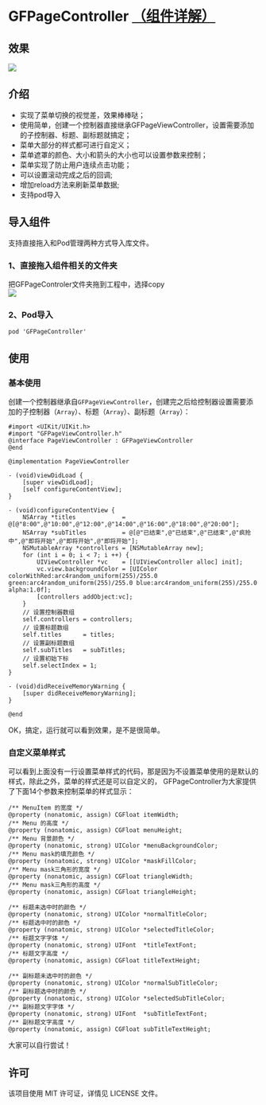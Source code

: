 # GFPageController [（组件详解）](http://www.jianshu.com/p/6f10ae622d44)

## 效果
![](https://github.com/gaofengtan/GFPageController/blob/master/%E6%BC%94%E7%A4%BA.gif)

## 介绍
- 实现了菜单切换的视觉差，效果棒棒哒；
- 使用简单，创建一个控制器直接继承GFPageViewController，设置需要添加的子控制器、标题、副标题就搞定；
- 菜单大部分的样式都可进行自定义；
- 菜单遮罩的颜色、大小和箭头的大小也可以设置参数来控制；
- 菜单实现了防止用户连续点击功能；
- 可以设置滚动完成之后的回调;
- 增加reload方法来刷新菜单数据;
- 支持pod导入

## 导入组件
支持直接拖入和Pod管理两种方式导入库文件。

### 1、直接拖入组件相关的文件夹
把GFPageControler文件夹拖到工程中，选择copy<br>
![](https://github.com/gaofengtan/GFPageController/blob/master/%E6%96%87%E4%BB%B6.png)

### 2、Pod导入
```
pod 'GFPageController'
```

## 使用

### 基本使用
创建一个控制器继承自```GFPageViewController```，创建完之后给控制器设置需要添加的子控制器（```Array```）、标题（```Array```）、副标题（```Array```）：
```
#import <UIKit/UIKit.h>
#import "GFPageViewController.h"
@interface PageViewController : GFPageViewController
@end
```
```
@implementation PageViewController

- (void)viewDidLoad {
    [super viewDidLoad];
    [self configureContentView];
}

- (void)configureContentView {
    NSArray *titles             = @[@"8:00",@"10:00",@"12:00",@"14:00",@"16:00",@"18:00",@"20:00"];
    NSArray *subTitles          = @[@"已结束",@"已结束",@"已结束",@"疯抢中",@"即将开始",@"即将开始",@"即将开始"];
    NSMutableArray *controllers = [NSMutableArray new];
    for (int i = 0; i < 7; i ++) {
        UIViewController *vc    = [[UIViewController alloc] init];
        vc.view.backgroundColor = [UIColor colorWithRed:arc4random_uniform(255)/255.0 green:arc4random_uniform(255)/255.0 blue:arc4random_uniform(255)/255.0 alpha:1.0f];
        [controllers addObject:vc];
    }
    // 设置控制器数组
    self.controllers = controllers;
    // 设置标题数组
    self.titles      = titles;
    // 设置副标题数组
    self.subTitles   = subTitles;
    // 设置初始下标
    self.selectIndex = 1;
}

- (void)didReceiveMemoryWarning {
    [super didReceiveMemoryWarning];
}

@end
```
OK，搞定，运行就可以看到效果，是不是很简单。

### 自定义菜单样式
可以看到上面没有一行设置菜单样式的代码，那是因为不设置菜单使用的是默认的样式，除此之外，菜单的样式还是可以自定义的，
GFPageController为大家提供了下面14个参数来控制菜单的样式显示：
```
/** MenuItem 的宽度 */
@property (nonatomic, assign) CGFloat itemWidth;
/** Menu 的高度 */
@property (nonatomic, assign) CGFloat menuHeight;
/** Menu 背景颜色 */
@property (nonatomic, strong) UIColor *menuBackgroundColor;
/** Menu mask的填充颜色 */
@property (nonatomic, strong) UIColor *maskFillColor;
/** Menu mask三角形的宽度 */
@property (nonatomic, assign) CGFloat triangleWidth;
/** Menu mask三角形的高度 */
@property (nonatomic, assign) CGFloat triangleHeight;

/** 标题未选中时的颜色 */
@property (nonatomic, strong) UIColor *normalTitleColor;
/** 标题选中时的颜色 */
@property (nonatomic, strong) UIColor *selectedTitleColor;
/** 标题文字字体 */
@property (nonatomic, strong) UIFont  *titleTextFont;
/** 标题文字高度 */
@property (nonatomic, assign) CGFloat titleTextHeight;

/** 副标题未选中时的颜色 */
@property (nonatomic, strong) UIColor *normalSubTitleColor;
/** 副标题选中时的颜色 */
@property (nonatomic, strong) UIColor *selectedSubTitleColor;
/** 副标题文字字体 */
@property (nonatomic, strong) UIFont  *subTitleTextFont;
/** 副标题文字高度 */
@property (nonatomic, assign) CGFloat subTitleTextHeight;
```
大家可以自行尝试！

## 许可
该项目使用 MIT 许可证，详情见 LICENSE 文件。








